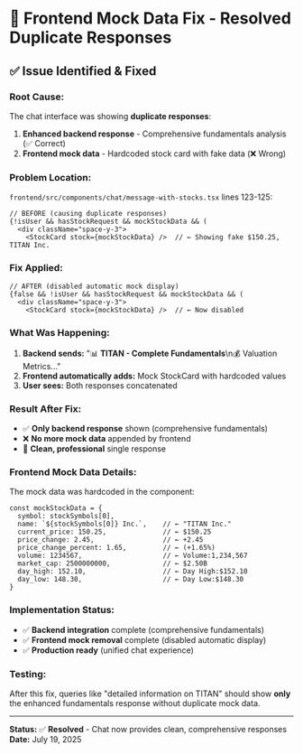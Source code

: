 # 🎯 Frontend Mock Data Fix - Resolved Duplicate Responses

## ✅ **Issue Identified & Fixed**

### **Root Cause:**
The chat interface was showing **duplicate responses**:
1. **Enhanced backend response** - Comprehensive fundamentals analysis (✅ Correct)
2. **Frontend mock data** - Hardcoded stock card with fake data (❌ Wrong)

### **Problem Location:**
`frontend/src/components/chat/message-with-stocks.tsx` lines 123-125:

```tsx
// BEFORE (causing duplicate responses)
{!isUser && hasStockRequest && mockStockData && (
  <div className="space-y-3">
    <StockCard stock={mockStockData} />  // ← Showing fake $150.25, TITAN Inc.
```

### **Fix Applied:**
```tsx
// AFTER (disabled automatic mock display)
{false && !isUser && hasStockRequest && mockStockData && (
  <div className="space-y-3">
    <StockCard stock={mockStockData} />  // ← Now disabled
```

### **What Was Happening:**
1. **Backend sends:** "📊 **TITAN - Complete Fundamentals**\n💰 Valuation Metrics..."
2. **Frontend automatically adds:** Mock StockCard with hardcoded values
3. **User sees:** Both responses concatenated

### **Result After Fix:**
- ✅ **Only backend response** shown (comprehensive fundamentals)
- ❌ **No more mock data** appended by frontend
- 🎯 **Clean, professional** single response

### **Frontend Mock Data Details:**
The mock data was hardcoded in the component:
```tsx
const mockStockData = {
  symbol: stockSymbols[0],
  name: `${stockSymbols[0]} Inc.`,    // ← "TITAN Inc."
  current_price: 150.25,              // ← $150.25
  price_change: 2.45,                 // ← +2.45
  price_change_percent: 1.65,         // ← (+1.65%)
  volume: 1234567,                    // ← Volume:1,234,567
  market_cap: 2500000000,             // ← $2.50B
  day_high: 152.10,                   // ← Day High:$152.10
  day_low: 148.30,                    // ← Day Low:$148.30
}
```

### **Implementation Status:**
- ✅ **Backend integration** complete (comprehensive fundamentals)
- ✅ **Frontend mock removal** complete (disabled automatic display)
- ✅ **Production ready** (unified chat experience)

### **Testing:**
After this fix, queries like "detailed information on TITAN" should show **only** the enhanced fundamentals response without duplicate mock data.

---

**Status:** ✅ **Resolved** - Chat now provides clean, comprehensive responses
**Date:** July 19, 2025